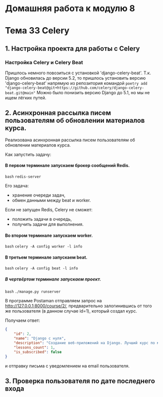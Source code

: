 # Домашняя работа к модулю 8
# Тема 33 Celery

## 1. Настройка проекта для работы с Celery

### Настройка Celery и Celery Beat
Пришлось немного повозиться с установкой 'django-celery-beat'. Т.к. Django обновилась до версии 5.2, то пришлось установить версию 'django-celery-beat' напрямую из репозитория командой 
```poetry add "django-celery-beat@git+https://github.com/celery/django-celery-beat.git@main"```
Можно было понизить версию Django до 5.1, но мы не ищем лёгких путей.

## 2.  Асинхронная рассылка писем пользователям об обновлении материалов курса.
Реализована асинхронная рассылка писем пользователям об обновлении материалов курса.

Как запустить задачу: 

#### В первом терминале запускаем брокер сообщений Redis. 
```bash```
```redis-server```

Его задача:

* хранение очереди задач,
* обмен данными между beat и worker.

 Если не запущен Redis, Celery не сможет:

* положить задачи в очередь,
* получить задачи для выполнения.

#### Во втором терминале запускаем worker.

```bash```
```celery -A config worker -l info```

#### В третьем терминале запускаем beat.

```bash```
```celery -A config beat -l info```

##### В чертвёртом терминале запускаем проект.

```bash```
```./manage.py runserver```

В программе Postaman отправляем запрос на http://127.0.0.1:8000/course/2/, предварительно залогинившись от того же пользователя (в данном случае id=1), который создал курс.

Получаем ответ:

```json
{
    "id": 2,
    "name": "Django с нуля",
    "description": "Создание веб-приложений на Django. Лучший курс по мнению экспертов.",
    "lessons_count": 1,
    "is_subscribed": false
}
```
и отправку письма с уведомлением на email пользователя.


## 3. Проверка пользователя по дате последнего входа
